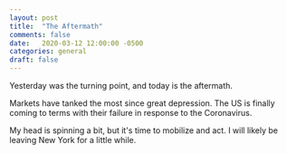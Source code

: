 ```yaml
---
layout: post
title:  "The Aftermath"
comments: false
date:   2020-03-12 12:00:00 -0500
categories: general
draft: false
---
```


Yesterday was the turning point, and today is the aftermath.

Markets have tanked the most since great depression. The US is finally coming to terms with their failure in response to the Coronavirus. 

My head is spinning a bit, but it's time to mobilize and act. I will likely be leaving New York for a little while.